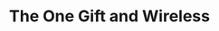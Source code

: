 ---
title: "The One Gift and Wireless"
url: /berkeley/the-one-gift-and-wireless/
shop: convenience
---